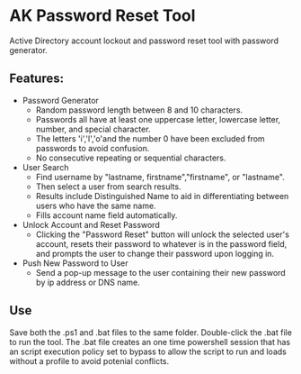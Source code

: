 # AK Password Reset Tool
Active Directory account lockout and password reset tool with password generator.

## Features:
+ Password Generator
	- Random password length between 8 and 10 characters.
  - Passwords all have at least one uppercase letter, lowercase letter, number, and special character.
  - The letters 'i','l','o'and the number 0 have been excluded from passwords to avoid confusion.
  - No consecutive repeating or sequential characters.
+ User Search
  - Find username by "lastname, firstname","firstname", or "lastname".
  - Then select a user from search results.
  - Results include Distinguished Name to aid in differentiating between users who have the same name.
  - Fills account name field automatically.
+ Unlock Account and Reset Password
  - Clicking the "Password Reset" button will unlock the selected user's account, resets their password to whatever is in the password field, and prompts the user to change their password upon logging in.
+ Push New Password to User
	- Send a pop-up message to the user containing their new password by ip address or DNS name.
	
## Use
Save both the .ps1 and .bat files to the same folder. Double-click the .bat file to run the tool. The .bat file creates an one time powershell session that has an script execution policy set to bypass to allow the script to run and loads without a profile to avoid potenial conflicts.
